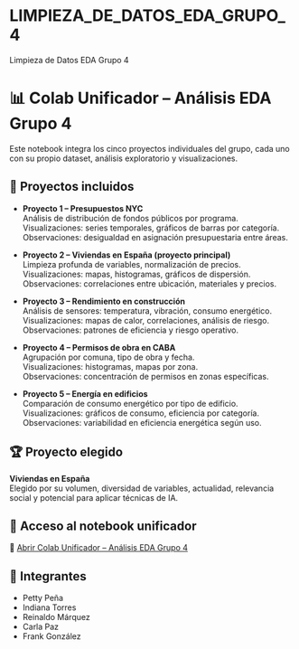 # LIMPIEZA_DE_DATOS_EDA_GRUPO_4
Limpieza de Datos EDA Grupo 4
# 📊 Colab Unificador – Análisis EDA Grupo 4

Este notebook integra los cinco proyectos individuales del grupo, cada uno con su propio dataset, análisis exploratorio y visualizaciones.

## 🧩 Proyectos incluidos

- **Proyecto 1 – Presupuestos NYC**  
  Análisis de distribución de fondos públicos por programa.  
  Visualizaciones: series temporales, gráficos de barras por categoría.  
  Observaciones: desigualdad en asignación presupuestaria entre áreas.

- **Proyecto 2 – Viviendas en España (proyecto principal)**  
  Limpieza profunda de variables, normalización de precios.  
  Visualizaciones: mapas, histogramas, gráficos de dispersión.  
  Observaciones: correlaciones entre ubicación, materiales y precios.

- **Proyecto 3 – Rendimiento en construcción**  
  Análisis de sensores: temperatura, vibración, consumo energético.  
  Visualizaciones: mapas de calor, correlaciones, análisis de riesgo.  
  Observaciones: patrones de eficiencia y riesgo operativo.

- **Proyecto 4 – Permisos de obra en CABA**  
  Agrupación por comuna, tipo de obra y fecha.  
  Visualizaciones: histogramas, mapas por zona.  
  Observaciones: concentración de permisos en zonas específicas.

- **Proyecto 5 – Energía en edificios**  
  Comparación de consumo energético por tipo de edificio.  
  Visualizaciones: gráficos de consumo, eficiencia por categoría.  
  Observaciones: variabilidad en eficiencia energética según uso.

## 🏆 Proyecto elegido

**Viviendas en España**  
Elegido por su volumen, diversidad de variables, actualidad, relevancia social y potencial para aplicar técnicas de IA.

## 🔗 Acceso al notebook unificador

📎 [Abrir Colab Unificador – Análisis EDA Grupo 4](https://colab.research.google.com/drive/1tI5EmFefo1gx8ozn5z7VtIj_Fnif3qwS)

## 👥 Integrantes

- Petty Peña  
- Indiana Torres  
- Reinaldo Márquez  
- Carla Paz  
- Frank González

